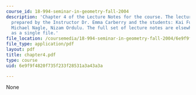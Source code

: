 ```yaml
---
course_id: 18-994-seminar-in-geometry-fall-2004
description: 'Chapter 4 of the Lecture Notes for the course. The lecture notes were
  prepared by the Instructor Dr. Emma Carberry and the students: Kai Fung, David Glasser,
  Michael Nagle, Nizam Ordulu. The full set of lecture notes are elsewhere available
  as a single file.'
file_location: /coursemedia/18-994-seminar-in-geometry-fall-2004/6e9f9f4820f735f233f28531a3a43a3a_chapter4.pdf
file_type: application/pdf
layout: pdf
title: chapter4.pdf
type: course
uid: 6e9f9f4820f735f233f28531a3a43a3a

---
```

None